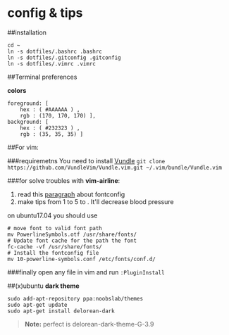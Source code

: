 config & tips
====================================
##installation

```
cd ~
ln -s dotfiles/.bashrc .bashrc
ln -s dotfiles/.gitconfig .gitconfig
ln -s dotfiles/.vimrc .vimrc
```

##Terminal preferences

**colors**

```
foreground: [
    hex : ( #AAAAAA ) ,
    rgb : (170, 170, 170) ],
background: [
    hex : ( #232323 ) ,
    rgb : (35, 35, 35) ]
```

##For vim:

###requiremetns
You need to install [Vundle](https://github.com/VundleVim/Vundle.vim)
`git clone https://github.com/VundleVim/Vundle.vim.git ~/.vim/bundle/Vundle.vim`

###for solve troubles with **vim-airline**:

 1. read this [paragraph](https://powerline.readthedocs.org/en/latest/installation/linux.html#fontconfig) about fontconfig
 2. make tips from 1 to 5 to . It'll decrease blood pressure

on ubuntu17.04 you should use
```
# move font to valid font path
mv PowerlineSymbols.otf /usr/share/fonts/
# Update font cache for the path the font
fc-cache -vf /usr/share/fonts/
# Install the fontconfig file
mv 10-powerline-symbols.conf /etc/fonts/conf.d/
```

###finally
open any file in vim and run `:PluginInstall`

##(x)ubuntu
**dark theme**

```
sudo add-apt-repository ppa:noobslab/themes
sudo apt-get update
sudo apt-get install delorean-dark
```

>**Note:** perfect is delorean-dark-theme-G-3.9
